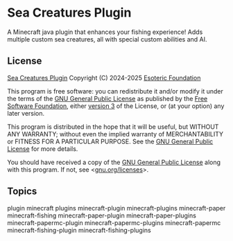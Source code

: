 # Sea Creatures Plugin

A Minecraft java plugin that enhances your fishing experience! Adds multiple custom sea creatures, all with special custom abilities and AI.

## License

[Sea Creatures Plugin](./) Copyright (C) 2024-2025 [Esoteric Foundation](https://esoteric.foundation)

This program is free software: you can redistribute it and/or modify it under the terms of the [GNU General Public License](./LICENSE) as published by the [Free Software Foundation](https://www.fsf.org/), either [version 3](./LICENSE) of the License, or (at your option) any later version.

This program is distributed in the hope that it will be useful, but WITHOUT ANY WARRANTY; without even the implied warranty of MERCHANTABILITY or FITNESS FOR A PARTICULAR PURPOSE. See the [GNU General Public License](./LICENSE) for more details.

You should have received a copy of the [GNU General Public License](./LICENSE) along with this program. If not, see <[gnu.org/licenses](https://www.gnu.org/licenses/)>.

## Topics

plugin minecraft plugins minecraft-plugin minecraft-plugins minecraft-paper minecraft-fishing minecraft-paper-plugin minecraft-paper-plugins minecraft-papermc-plugin minecraft-papermc-plugins minecraft-papermc minecraft-fishing-plugin minecraft-fishing-plugins
